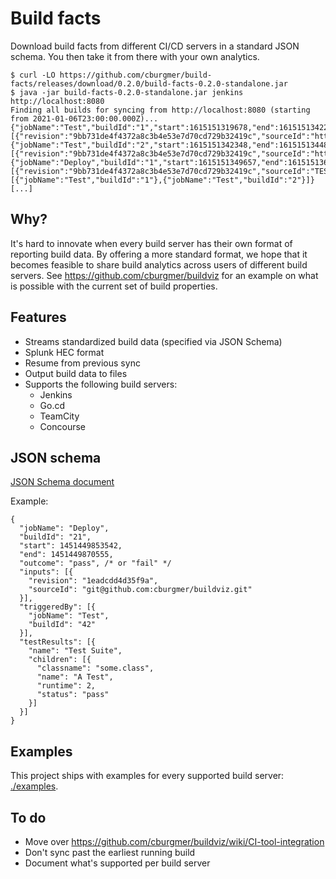 # Build facts

Download build facts from different CI/CD servers in a standard JSON schema.
You then take it from there with your own analytics.

    $ curl -LO https://github.com/cburgmer/build-facts/releases/download/0.2.0/build-facts-0.2.0-standalone.jar
    $ java -jar build-facts-0.2.0-standalone.jar jenkins http://localhost:8080
    Finding all builds for syncing from http://localhost:8080 (starting from 2021-01-06T23:00:00.000Z)...
    {"jobName":"Test","buildId":"1","start":1615151319678,"end":1615151342243,"outcome":"pass","inputs":[{"revision":"9bb731de4f4372a8c3b4e53e7d70cd729b32419c","sourceId":"https://github.com/cburgmer/buildviz.git"}]}
    {"jobName":"Test","buildId":"2","start":1615151342348,"end":1615151344854,"outcome":"pass","inputs":[{"revision":"9bb731de4f4372a8c3b4e53e7d70cd729b32419c","sourceId":"https://github.com/cburgmer/buildviz.git"}]}
    {"jobName":"Deploy","buildId":"1","start":1615151349657,"end":1615151361672,"outcome":"pass","inputs":[{"revision":"9bb731de4f4372a8c3b4e53e7d70cd729b32419c","sourceId":"TEST_GIT_COMMIT"}],"triggeredBy":[{"jobName":"Test","buildId":"1"},{"jobName":"Test","buildId":"2"}]}
    [...]

## Why?

It's hard to innovate when every build server has their own format of reporting
build data. By offering a more standard format, we hope that it becomes
feasible to share build analytics across users of different build servers.
See https://github.com/cburgmer/buildviz for an example on what is possible with
the current set of build properties.

## Features

- Streams standardized build data (specified via JSON Schema)
- Splunk HEC format
- Resume from previous sync
- Output build data to files
- Supports the following build servers:
  - Jenkins
  - Go.cd
  - TeamCity
  - Concourse

## JSON schema

[JSON Schema document](./schema.json)

Example:

    {
      "jobName": "Deploy",
      "buildId": "21",
      "start": 1451449853542,
      "end": 1451449870555,
      "outcome": "pass", /* or "fail" */
      "inputs": [{
        "revision": "1eadcdd4d35f9a",
        "sourceId": "git@github.com:cburgmer/buildviz.git"
      }],
      "triggeredBy": [{
        "jobName": "Test",
        "buildId": "42"
      }],
      "testResults": [{
        "name": "Test Suite",
        "children": [{
          "classname": "some.class",
          "name": "A Test",
          "runtime": 2,
          "status": "pass"
        }]
      }]
    }

## Examples

This project ships with examples for every supported build server: [./examples](./examples/).

## To do

- Move over https://github.com/cburgmer/buildviz/wiki/CI-tool-integration
- Don't sync past the earliest running build
- Document what's supported per build server
